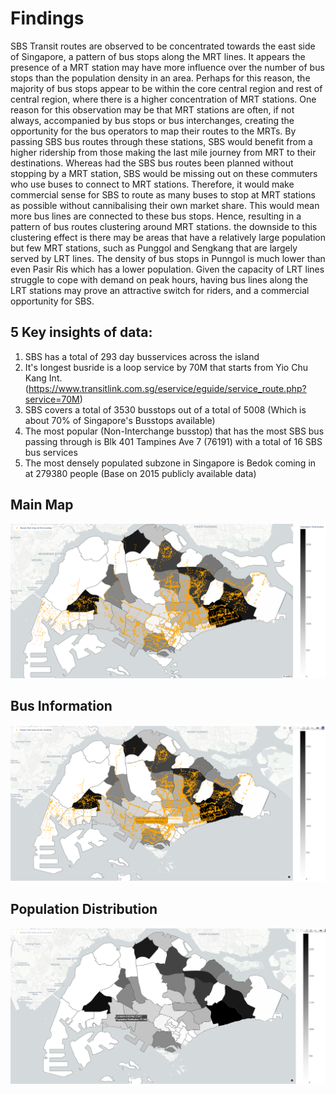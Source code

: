 
# Findings
 
SBS Transit routes are observed to be concentrated towards the east side of Singapore, a pattern of bus stops along the MRT lines. It appears the presence of a MRT station may have more influence over the number of bus stops than the population density in an area. Perhaps for this reason, the majority of bus stops appear to be within the core central region and rest of central region, where there is a higher concentration of MRT stations. 
One reason for this observation may be that MRT stations are often, if not always, accompanied by bus stops or bus interchanges, creating the opportunity for the bus operators to map their routes to the MRTs. By passing SBS bus routes through these stations, SBS would benefit from a higher ridership from those making the last mile journey from MRT to their destinations. Whereas had the SBS bus routes been planned without stopping by a MRT station, SBS would be missing out on these commuters who use buses to connect to MRT stations. Therefore, it would make commercial sense for SBS to route as many buses to stop at MRT stations as possible without cannibalising their own market share. This would mean more bus lines are connected to these bus stops. Hence, resulting in a pattern of bus routes clustering around MRT stations. 
the downside to this clustering effect is there may be areas that have a relatively large population but few MRT stations, such as Punggol and Sengkang that are largely served by LRT lines. The density of bus stops in Punngol is much lower than even Pasir Ris which has a lower population. Given the capacity of LRT lines struggle to cope with demand on peak hours, having bus lines along the LRT stations may prove an attractive switch for riders, and a commercial opportunity for SBS.

## 5 Key insights of data:

1.  SBS has a total of 293 day busservices across the island
2.  It's longest busride is a loop service by 70M that starts from Yio Chu Kang Int. (https://www.transitlink.com.sg/eservice/eguide/service_route.php?service=70M)
3.  SBS covers a total of 3530 busstops out of a total of 5008 (Which is about 70% of Singapore's Busstops available)
4.  The most popular (Non-Interchange busstop) that has the most SBS bus passing through is Blk 401 Tampines Ave 7 (76191) with a total of 16 SBS bus services
5.  The most densely populated subzone in Singapore is Bedok coming in at 279380 people (Base on 2015 publicly available data)

## Main Map
![alt text](https://github.com/Enduranced/SBS-Bus-Interactive-Map-Analysis/blob/main/Example_Of_Interactive_Map.png)

## Bus Information
![alt text](https://github.com/Enduranced/SBS-Bus-Interactive-Map-Analysis/blob/main/Bus_Information.PNG)

## Population Distribution
![alt text](https://github.com/Enduranced/SBS-Bus-Interactive-Map-Analysis/blob/main/Population%20Distribution.PNG)

